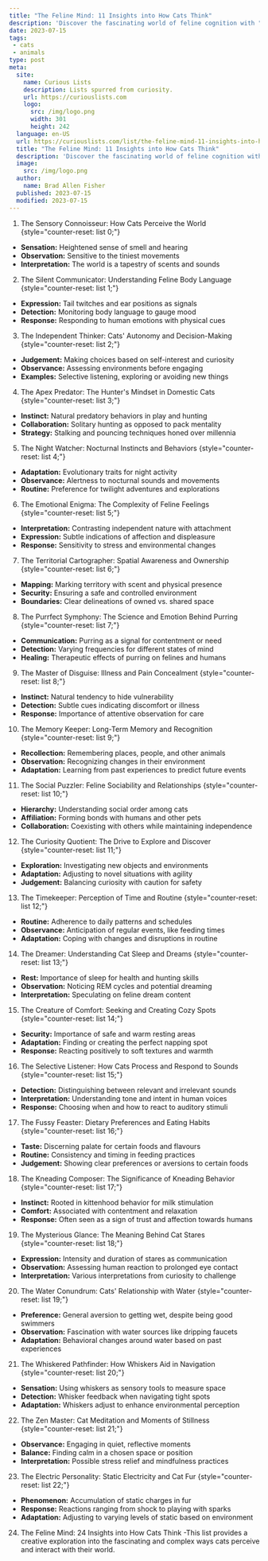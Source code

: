 ```yaml
---
title: "The Feline Mind: 11 Insights into How Cats Think"
description: 'Discover the fascinating world of feline cognition with "The Feline Mind: 11 Insights into How Cats Think." Unlock the mysterious and curious minds of cats.'
date: 2023-07-15
tags:
 - cats
 - animals
type: post
meta:
  site:
    name: Curious Lists
    description: Lists spurred from curiosity.
    url: https://curiouslists.com
    logo:
      src: /img/logo.png
      width: 301
      height: 242
  language: en-US
  url: https://curiouslists.com/list/the-feline-mind-11-insights-into-how-cats-think
  title: "The Feline Mind: 11 Insights into How Cats Think"
  description: 'Discover the fascinating world of feline cognition with "The Feline Mind: 11 Insights into How Cats Think." Unlock the mysterious and curious minds of cats.'
  image:
    src: /img/logo.png
  author:
    name: Brad Allen Fisher
  published: 2023-07-15
  modified: 2023-07-15
---
```



1. The Sensory Connoisseur: How Cats Perceive the World {style="counter-reset: list 0;"}
  - **Sensation:** Heightened sense of smell and hearing
  - **Observation:** Sensitive to the tiniest movements
  - **Interpretation:** The world is a tapestry of scents and sounds

2. The Silent Communicator: Understanding Feline Body Language {style="counter-reset: list 1;"}
  - **Expression:** Tail twitches and ear positions as signals
  - **Detection:** Monitoring body language to gauge mood
  - **Response:** Responding to human emotions with physical cues

3. The Independent Thinker: Cats' Autonomy and Decision-Making {style="counter-reset: list 2;"}
  - **Judgement:** Making choices based on self-interest and curiosity
  - **Observance:** Assessing environments before engaging
  - **Examples:** Selective listening, exploring or avoiding new things

4. The Apex Predator: The Hunter's Mindset in Domestic Cats {style="counter-reset: list 3;"}
  - **Instinct:** Natural predatory behaviors in play and hunting
  - **Collaboration:** Solitary hunting as opposed to pack mentality
  - **Strategy:** Stalking and pouncing techniques honed over millennia

5. The Night Watcher: Nocturnal Instincts and Behaviors {style="counter-reset: list 4;"}
  - **Adaptation:** Evolutionary traits for night activity
  - **Observance:** Alertness to nocturnal sounds and movements
  - **Routine:** Preference for twilight adventures and explorations

6. The Emotional Enigma: The Complexity of Feline Feelings {style="counter-reset: list 5;"}
  - **Interpretation:** Contrasting independent nature with attachment
  - **Expression:** Subtle indications of affection and displeasure
  - **Response:** Sensitivity to stress and environmental changes

7. The Territorial Cartographer: Spatial Awareness and Ownership {style="counter-reset: list 6;"}
  - **Mapping:** Marking territory with scent and physical presence
  - **Security:** Ensuring a safe and controlled environment
  - **Boundaries:** Clear delineations of owned vs. shared space

8. The Purrfect Symphony: The Science and Emotion Behind Purring {style="counter-reset: list 7;"}
  - **Communication:** Purring as a signal for contentment or need
  - **Detection:** Varying frequencies for different states of mind
  - **Healing:** Therapeutic effects of purring on felines and humans

9. The Master of Disguise: Illness and Pain Concealment {style="counter-reset: list 8;"}
  - **Instinct:** Natural tendency to hide vulnerability
  - **Detection:** Subtle cues indicating discomfort or illness
  - **Response:** Importance of attentive observation for care

10. The Memory Keeper: Long-Term Memory and Recognition {style="counter-reset: list 9;"}
  - **Recollection:** Remembering places, people, and other animals
  - **Observation:** Recognizing changes in their environment
  - **Adaptation:** Learning from past experiences to predict future events

11. The Social Puzzler: Feline Sociability and Relationships {style="counter-reset: list 10;"}
  - **Hierarchy:** Understanding social order among cats
  - **Affiliation:** Forming bonds with humans and other pets
  - **Collaboration:** Coexisting with others while maintaining independence

12. The Curiosity Quotient: The Drive to Explore and Discover {style="counter-reset: list 11;"}
  - **Exploration:** Investigating new objects and environments
  - **Adaptation:** Adjusting to novel situations with agility
  - **Judgement:** Balancing curiosity with caution for safety

13. The Timekeeper: Perception of Time and Routine {style="counter-reset: list 12;"}
  - **Routine:** Adherence to daily patterns and schedules
  - **Observance:** Anticipation of regular events, like feeding times
  - **Adaptation:** Coping with changes and disruptions in routine

14. The Dreamer: Understanding Cat Sleep and Dreams {style="counter-reset: list 13;"}
  - **Rest:** Importance of sleep for health and hunting skills
  - **Observation:** Noticing REM cycles and potential dreaming
  - **Interpretation:** Speculating on feline dream content

15. The Creature of Comfort: Seeking and Creating Cozy Spots {style="counter-reset: list 14;"}
  - **Security:** Importance of safe and warm resting areas
  - **Adaptation:** Finding or creating the perfect napping spot
  - **Response:** Reacting positively to soft textures and warmth

16. The Selective Listener: How Cats Process and Respond to Sounds {style="counter-reset: list 15;"}
  - **Detection:** Distinguishing between relevant and irrelevant sounds
  - **Interpretation:** Understanding tone and intent in human voices
  - **Response:** Choosing when and how to react to auditory stimuli

17. The Fussy Feaster: Dietary Preferences and Eating Habits {style="counter-reset: list 16;"}
  - **Taste:** Discerning palate for certain foods and flavours
  - **Routine:** Consistency and timing in feeding practices
  - **Judgement:** Showing clear preferences or aversions to certain foods

18. The Kneading Composer: The Significance of Kneading Behavior {style="counter-reset: list 17;"}
  - **Instinct:** Rooted in kittenhood behavior for milk stimulation
  - **Comfort:** Associated with contentment and relaxation
  - **Response:** Often seen as a sign of trust and affection towards humans

19. The Mysterious Glance: The Meaning Behind Cat Stares {style="counter-reset: list 18;"}
  - **Expression:** Intensity and duration of stares as communication
  - **Observation:** Assessing human reaction to prolonged eye contact
  - **Interpretation:** Various interpretations from curiosity to challenge

20. The Water Conundrum: Cats' Relationship with Water {style="counter-reset: list 19;"}
  - **Preference:** General aversion to getting wet, despite being good swimmers
  - **Observation:** Fascination with water sources like dripping faucets
  - **Adaptation:** Behavioral changes around water based on past experiences

21. The Whiskered Pathfinder: How Whiskers Aid in Navigation {style="counter-reset: list 20;"}
  - **Sensation:** Using whiskers as sensory tools to measure space
  - **Detection:** Whisker feedback when navigating tight spots
  - **Adaptation:** Whiskers adjust to enhance environmental perception

22. The Zen Master: Cat Meditation and Moments of Stillness {style="counter-reset: list 21;"}
  - **Observance:** Engaging in quiet, reflective moments
  - **Balance:** Finding calm in a chosen space or position
  - **Interpretation:** Possible stress relief and mindfulness practices

23. The Electric Personality: Static Electricity and Cat Fur {style="counter-reset: list 22;"}
  - **Phenomenon:** Accumulation of static charges in fur
  - **Response:** Reactions ranging from shock to playing with sparks
  - **Adaptation:** Adjusting to varying levels of static based on environment

24. The Feline Mind: 24 Insights into How Cats Think
  -This list provides a creative exploration into the fascinating and complex ways cats perceive and interact with their world.
